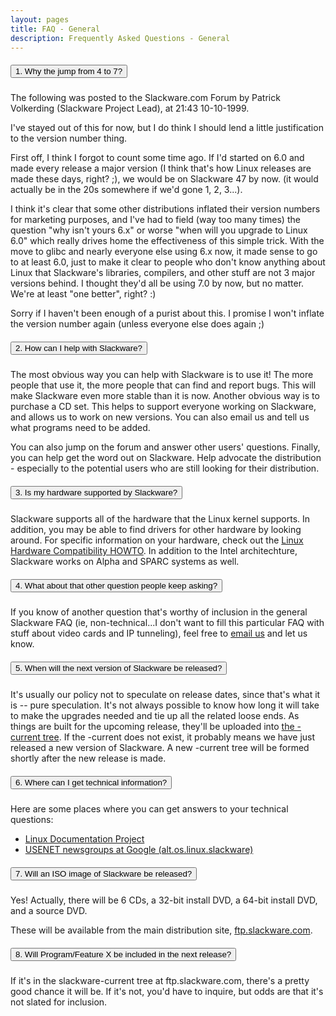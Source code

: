```yaml
---
layout: pages
title: FAQ - General
description: Frequently Asked Questions - General
---
```


<div class="accordion" id="accordion">
    <div class="card">
        <div class="card-header" id="heading1">
            <h5 class="mb-0">
                <button class="btn btn-link" type="button" data-toggle="collapse" data-target="#collapse1"
                        aria-expanded="true" aria-controls="collapseOne">
                    1. Why the jump from 4 to 7?
                </button>
            </h5>
        </div>
        <div id="collapse1" class="collapse" aria-labelledby="heading1" data-parent="#accordion">
            <div class="card-body">
                <p>The following was posted to the Slackware.com Forum by Patrick Volkerding (Slackware Project Lead),
                    at 21:43 10-10-1999.</p>
                <p>I've stayed out of this for now, but I do think I should lend a little justification to the version
                    number thing.</p>
                <p>First off, I think I forgot to count some time ago. If I'd started on 6.0 and made every release a
                    major version (I think that's how Linux releases are made these days, right? ;), we would be on
                    Slackware 47 by now. (it would actually be in the 20s somewhere if we'd gone 1, 2, 3...).</p>
                <p>I think it's clear that some other distributions inflated their version numbers for marketing
                    purposes, and I've had to field (way too many times) the question "why isn't yours 6.x" or worse
                    "when will you upgrade to Linux 6.0" which really drives home the effectiveness of this simple
                    trick. With the move to glibc and nearly everyone else using 6.x now, it made sense to go to at
                    least 6.0, just to make it clear to people who don't know anything about Linux that Slackware's
                    libraries, compilers, and other stuff are not 3 major versions behind. I thought they'd all be using
                    7.0 by now, but no matter. We're at least "one better", right? :)</p>
                <p>Sorry if I haven't been enough of a purist about this. I promise I won't inflate the version number
                    again (unless everyone else does again ;)</p>
            </div>
        </div>
    </div>
    <div class="card">
        <div class="card-header" id="heading2">
            <h5 class="mb-0">
                <button class="btn btn-link collapsed" type="button" data-toggle="collapse" data-target="#collapse2"
                        aria-expanded="false" aria-controls="collapseTwo">
                    2. How can I help with Slackware?
                </button>
            </h5>
        </div>
        <div id="collapse2" class="collapse" aria-labelledby="heading2" data-parent="#accordion">
            <div class="card-body">
                <p> The most obvious way you can help with Slackware is to use it! The
                    more people that use it, the more people that can find and report
                    bugs. This will make Slackware even more stable than it is now.
                    Another obvious way is to purchase a CD set. This helps to support
                    everyone working on Slackware, and allows us to work on new versions.
                    You can also email us and tell us what programs need to be added.
                </p>
                <p>
                    You can also jump on the forum and answer other users' questions.
                    Finally, you can help get the word out on Slackware. Help advocate
                    the distribution - especially to the potential users who are still
                    looking for their distribution.</p>
            </div>
        </div>
    </div>
    <div class="card">
        <div class="card-header" id="heading3">
            <h5 class="mb-0">
                <button class="btn btn-link collapsed" type="button" data-toggle="collapse" data-target="#collapse3"
                        aria-expanded="false" aria-controls="collapseThree">
                    3. Is my hardware supported by Slackware?
                </button>
            </h5>
        </div>
        <div id="collapse3" class="collapse" aria-labelledby="heading3" data-parent="#accordion">
            <div class="card-body">
                <p> Slackware supports all of the hardware that the Linux kernel supports.
                    In addition, you may be able to find drivers for other hardware by
                    looking around. For specific information on your hardware, check out
                    the <a href="http://metalab.unc.edu/LDP/HOWTO/Hardware-HOWTO.html">
                        Linux Hardware Compatibility HOWTO</a>. In addition to the Intel architechture, Slackware works
                    on Alpha and SPARC systems as well.</p>
            </div>
        </div>
    </div>
    <div class="card">
        <div class="card-header" id="heading4">
            <h5 class="mb-0">
                <button class="btn btn-link collapsed" type="button" data-toggle="collapse" data-target="#collapse4"
                        aria-expanded="false" aria-controls="collapseThree">
                    4. What about that other question people keep asking?
                </button>
            </h5>
        </div>
        <div id="collapse4" class="collapse" aria-labelledby="heading3" data-parent="#accordion">
            <div class="card-body">
                <p> If you know of another question that's worthy of inclusion in the
                    general Slackware FAQ (ie, non-technical...I don't want to fill this
                    particular FAQ with stuff about video cards and IP tunneling), feel
                    free to <a href="mailto:webmaster@slackware.com">email us</a> and
                    let us know.</p>
            </div>
        </div>
    </div>
    <div class="card">
        <div class="card-header" id="heading5">
            <h5 class="mb-0">
                <button class="btn btn-link collapsed" type="button" data-toggle="collapse" data-target="#collapse5"
                        aria-expanded="false" aria-controls="collapse4">
                    5. When will the next version of Slackware be released?
                </button>
            </h5>
        </div>
        <div id="collapse5" class="collapse" aria-labelledby="heading5" data-parent="#accordion">
            <div class="card-body">
                <p> It's usually our policy not to speculate on release dates, since that's
                    what it is -- pure speculation. It's not always possible to know how
                    long it will take to make the upgrades needed and tie up all the
                    related loose ends. As things are built for the upcoming release,
                    they'll be uploaded into <a href="ftp://ftp.slackware.com/pub/slackware/slackware-current">the
                        -current tree</a>. If the -current does not
                    exist, it probably means we have just released a new version of
                    Slackware. A new -current tree will be formed shortly after the new
                    release is made.</p>
            </div>
        </div>
    </div>
    <div class="card">
        <div class="card-header" id="heading6">
            <h5 class="mb-0">
                <button class="btn btn-link collapsed" type="button" data-toggle="collapse" data-target="#collapse6"
                        aria-expanded="false" aria-controls="collapse4">
                    6. Where can I get technical information?
                </button>
            </h5>
        </div>
        <div id="collapse6" class="collapse" aria-labelledby="heading6" data-parent="#accordion">
            <div class="card-body">
                <p> Here are some places where you can get answers to your technical questions:<br></p>
                <ul>
                    <li>
                        <a href="http://ibiblio.org/&#10;LDP">Linux Documentation Project</a>
                    </li>
                    <li>
                        <a href="http://&#10;groups.google.com">USENET newsgroups at Google (alt.os.linux.slackware)</a>
                    </li>
                </ul>
            </div>
        </div>
    </div>
    <div class="card">
        <div class="card-header" id="heading7">
            <h5 class="mb-0">
                <button class="btn btn-link collapsed" type="button" data-toggle="collapse" data-target="#collapse7"
                        aria-expanded="false" aria-controls="collapse4">
                    7. Will an ISO image of Slackware be released?
                </button>
            </h5>
        </div>
        <div id="collapse7" class="collapse" aria-labelledby="heading7" data-parent="#accordion">
            <div class="card-body">
                <p>Yes! Actually, there will be 6 CDs, a 32-bit install DVD, a 64-bit install DVD, and a source DVD.</p>
                <p>These will be available from the main distribution site, <a href="ftp://ftp.slackware.com">ftp.slackware.com</a>.
                </p>
            </div>
        </div>
    </div>
    <div class="card">
        <div class="card-header" id="heading8">
            <h5 class="mb-0">
                <button class="btn btn-link collapsed" type="button" data-toggle="collapse" data-target="#collapse8"
                        aria-expanded="false" aria-controls="collapse4">
                    8. Will Program/Feature X be included in the next release?
                </button>
            </h5>
        </div>
        <div id="collapse8" class="collapse" aria-labelledby="heading8" data-parent="#accordion">
            <div class="card-body">
                <p>If it's in the slackware-current tree at ftp.slackware.com, there's a pretty good chance it will be.
                    If it's not, you'd have to inquire, but odds are that it's not slated for inclusion.</p>
            </div>
        </div>
    </div>
</div>